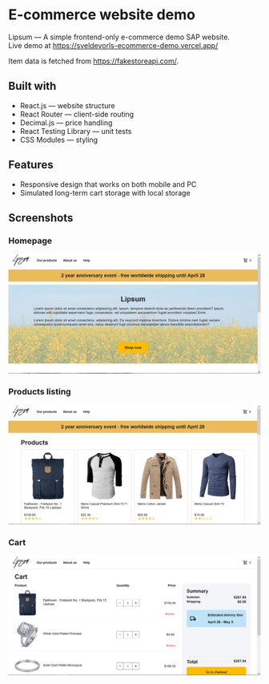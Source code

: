 # E-commerce website demo

Lipsum — A simple frontend-only e-commerce demo SAP website.  
Live demo at https://sveldevorls-ecommerce-demo.vercel.app/  

Item data is fetched from https://fakestoreapi.com/.  

## Built with
- React.js — website structure
- React Router — client-side routing
- Decimal.js — price handling
- React Testing Library — unit tests
- CSS Modules — styling

## Features
- Responsive design that works on both mobile and PC
- Simulated long-term cart storage with local storage

## Screenshots
### Homepage
![Homepage](https://github.com/Sveldevorls/ecommerce-demo/blob/main/screenshots/sRadzmNrlP.jpg)

### Products listing
![Products](https://github.com/Sveldevorls/ecommerce-demo/blob/main/screenshots/Uz59uoXftm.png)

### Cart
![Cart](https://github.com/Sveldevorls/ecommerce-demo/blob/main/screenshots/5P2095L3pt.png)
